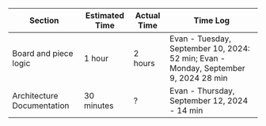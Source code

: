 |         Section       | Estimated Time | Actual Time | Time Log |
| --------------------- | -------------- | ----------- | -------- |
| Board and piece logic |      1 hour    |   2 hours   | Evan - Tuesday, September 10, 2024: 52 min; Evan - Monday, September 9, 2024 28 min |
| Architecture Documentation | 30 minutes | ? | Evan - Thursday, September 12, 2024 - 14 min |
